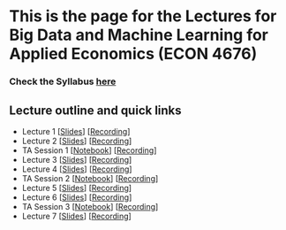 # This is the page for the Lectures for Big Data and Machine Learning for Applied Economics (ECON 4676)
### Check the Syllabus [here](https://github.com/ECON-4676-UNIANDES-Fall-2021/Syllabus)


## Lecture outline and quick links

- Lecture 1 \[[Slides](https://github.com/ECON-4676-UNIANDES-Fall-2021/Lectures/blob/main/Lecture1/Lecture1.pdf)\] \[[Recording](https://www.dropbox.com/sh/sh2aosesynb6x47/AACd5ZGPHUaEMvrtg273Md98a?dl=0)\]
- Lecture 2 \[[Slides](https://github.com/ECON-4676-UNIANDES-Fall-2021/Lectures/blob/main/Lecture2/Lecture2.pdf)\] \[[Recording](https://www.dropbox.com/sh/q1l0yowm1od9ifu/AADSaETcCjl3IVp4hSPER2tja?dl=0)\]
- TA Session 1 \[[Notebook](https://github.com/ECON-4676-UNIANDES-Fall-2021/e-TA/blob/main/e-ta3_python/e-ta3_python.ipynb)\] \[[Recording](https://www.dropbox.com/sh/wrll91qr7yuo3os/AAB7um3-UHhxMRD3sWKviEbda?dl=0)\]
- Lecture 3 \[[Slides](https://github.com/ECON-4676-UNIANDES-Fall-2021/Lectures/blob/main/Lecture3/Lecture3.pdf)\] \[[Recording](https://www.dropbox.com/sh/m86m09qrwj3pvun/AAAePA5qltJVrpJh36xGg8lOa?dl=0)\]
- Lecture 4 \[[Slides](https://github.com/ECON-4676-UNIANDES-Fall-2021/Lectures/blob/main/Lecture4/Lecture4.pdf)\] \[[Recording](https://www.dropbox.com/sh/670e2d0jns7zset/AAA0tpMmNjwyb4P9QzdyqUKXa?dl=0)\]
- TA Session 2 \[[Notebook](https://github.com/ECON-4676-UNIANDES-Fall-2021/e-TA/blob/main/e-ta3_python/e-ta3_python.ipynb)\] \[[Recording](https://www.dropbox.com/sh/d7qmexeqh9rq5lk/AADxnnmjLVq96c3oKlC0raFLa?dl=0)\]
- Lecture 5 \[[Slides](https://github.com/ECON-4676-UNIANDES-Fall-2021/Lectures/blob/main/Lecture05/Lecture5.pdf)\] \[[Recording](https://www.dropbox.com/sh/jue73u3cuwh3ymj/AABJfnoINW6URMMY71AGLSGYa?dl=0)\]
- Lecture 6 \[[Slides](https://github.com/ECON-4676-UNIANDES-Fall-2021/Lectures/blob/main/Lecture06/Lecture6.pdf)\] \[[Recording](https://www.dropbox.com/sh/ourgfg5zq18l50m/AABAEerziH_u6bR4nOKjSLhha?dl=0)\]
- TA Session 3 \[[Notebook](https://github.com/ECON-4676-UNIANDES-Fall-2021/e-TA/blob/main/e-ta4_webscraping_basics/e-ta4_webscraping_basics.ipynb)\] \[[Recording](https://www.dropbox.com/sh/ohvmda2moizf2pd/AAChOg3GiRWWIR81BhBjtTeya?dl=0)\]
- Lecture 7 \[[Slides](https://github.com/ECON-4676-UNIANDES-Fall-2021/Lectures/blob/main/Lecture07/Lecture7.pdf)\] \[[Recording](https://www.dropbox.com/sh/u20v68dplmy8ckn/AACO2ZAmz6st52DNplzNcW2Ga?dl=0)\]

